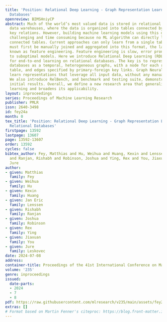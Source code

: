 ```yaml
---
title: 'Position: Relational Deep Learning - Graph Representation Learning on Relational
  Databases'
openreview: BIMSHniyCP
abstract: Much of the world’s most valued data is stored in relational databases and
  data warehouses, where the data is organized into tables connected by primary-foreign
  key relations. However, building machine learning models using this data is both
  challenging and time consuming because no ML algorithm can directly learn from multiple
  connected tables. Current approaches can only learn from a single table, so data
  must first be manually joined and aggregated into this format, the laborious process
  known as feature engineering. Feature engineering is slow, error prone and leads
  to suboptimal models. Here we introduce Relational Deep Learning (RDL), a blueprint
  for end-to-end learning on relational databases. The key is to represent relational
  databases as a temporal, heterogeneous graphs, with a node for each row in each
  table, and edges specified by primary-foreign key links. Graph Neural Networks then
  learn representations that leverage all input data, without any manual feature engineering.
  We also introduce RelBench, and benchmark and testing suite, demonstrating strong
  initial results. Overall, we define a new research area that generalizes graph machine
  learning and broadens its applicability.
layout: inproceedings
series: Proceedings of Machine Learning Research
publisher: PMLR
issn: 2640-3498
id: fey24a
month: 0
tex_title: 'Position: Relational Deep Learning - Graph Representation Learning on
  Relational Databases'
firstpage: 13592
lastpage: 13607
page: 13592-13607
order: 13592
cycles: false
bibtex_author: Fey, Matthias and Hu, Weihua and Huang, Kexin and Lenssen, Jan Eric
  and Ranjan, Rishabh and Robinson, Joshua and Ying, Rex and You, Jiaxuan and Leskovec,
  Jure
author:
- given: Matthias
  family: Fey
- given: Weihua
  family: Hu
- given: Kexin
  family: Huang
- given: Jan Eric
  family: Lenssen
- given: Rishabh
  family: Ranjan
- given: Joshua
  family: Robinson
- given: Rex
  family: Ying
- given: Jiaxuan
  family: You
- given: Jure
  family: Leskovec
date: 2024-07-08
address:
container-title: Proceedings of the 41st International Conference on Machine Learning
volume: '235'
genre: inproceedings
issued:
  date-parts:
  - 2024
  - 7
  - 8
pdf: https://raw.githubusercontent.com/mlresearch/v235/main/assets/fey24a/fey24a.pdf
extras: []
# Format based on Martin Fenner's citeproc: https://blog.front-matter.io/posts/citeproc-yaml-for-bibliographies/
---
```

